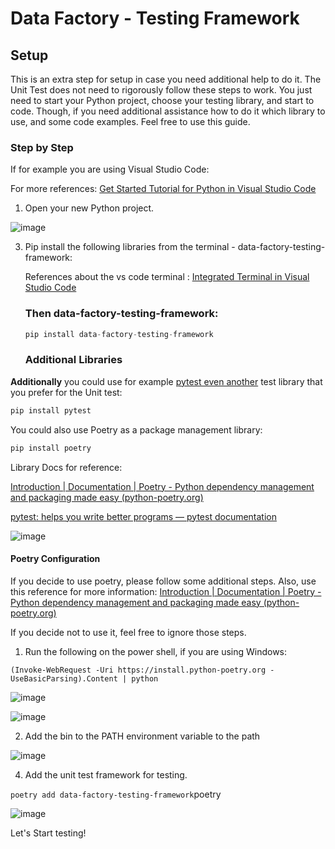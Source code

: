 # Data Factory - Testing Framework

## Setup 

This is an extra step for setup in case you need additional help to do it. The Unit Test does not need to rigorously  follow these steps to work. You just need to start your Python project, choose your testing library, and start to code. Though, if you need additional assistance how to do it which library to use, and some code examples. Feel free to use this guide. 

### Step by Step 

If for example you are using Visual Studio Code:

For more references: [Get Started Tutorial for Python in Visual Studio Code](https://code.visualstudio.com/docs/python/python-tutorial)

1. Open your new Python project.


![image](https://github.com/data-factory-testing-framework/blob/main/Docs/environment_setup/images/New_vs_project.png)


3. Pip install the following libraries from the terminal - data-factory-testing-framework:

   References about the vs code terminal : [Integrated Terminal in Visual Studio Code](https://code.visualstudio.com/docs/terminal/basics)
  
   ### **Then data-factory-testing-framework:**
   
   ```python
   pip install data-factory-testing-framework
   ```

	### Additional Libraries

**Additionally** you could use for example <u>pytest even another</u> test library that you prefer for the Unit test: 

```python
pip install pytest
```
You could also use Poetry as a package management library:

```python
pip install poetry
```

Library Docs for reference: 

[Introduction | Documentation | Poetry - Python dependency management and packaging made easy (python-poetry.org)](https://python-poetry.org/docs/)

[pytest: helps you write better programs — pytest documentation](https://docs.pytest.org/en/7.4.x/)


![image](https://github.com/data-factory-testing-framework/blob/main/Docs/environment_setup/images/pipinstall_poetry.png)

#### Poetry Configuration 

 If you decide to use poetry, please follow some additional steps. Also, use this reference for more information: [Introduction | Documentation | Poetry - Python dependency management and packaging made easy (python-poetry.org)](https://python-poetry.org/docs/#installation)

 If you decide not to use it, feel free to ignore those steps.

1. Run the following on the power shell, if you are using Windows:

```
(Invoke-WebRequest -Uri https://install.python-poetry.org -UseBasicParsing).Content | python
```

![image](https://github.com/data-factory-testing-framework/blob/main/Docs/environment_setup/images/power_shell_invoke.png)


![image](https://github.com/data-factory-testing-framework/blob/main/Docs/environment_setup/images/installing_poetry_power_shell.png)


2. Add the bin to the PATH environment variable to the path


![image](https://github.com/data-factory-testing-framework/blob/main/Docs/environment_setup/images/env_variable.png)


4. Add the unit test framework for testing. 

`poetry add data-factory-testing-framework`poetry 


![image](https://github.com/data-factory-testing-framework/blob/main/Docs/environment_setup/images/poetry_framework.png)


Let's Start testing!
